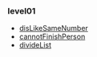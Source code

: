 ### level01

* [disLikeSameNumber](https://gist.github.com/amorfati0310/a05df31668bc3b26a284ffc8119f1be8)
* [cannotFinishPerson](https://gist.github.com/amorfati0310/0c2cc0e2131f683845fb56c1f4c12c62)
* [divideList](https://gist.github.com/amorfati0310/8e66e0e15316bbd2e1940474defc2b49)